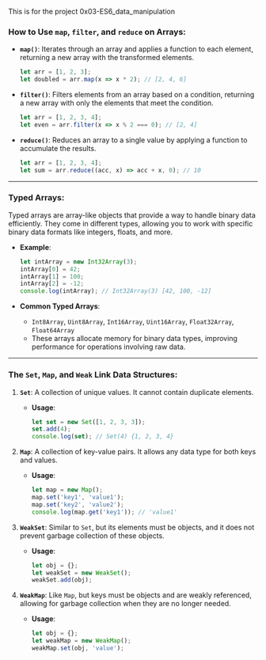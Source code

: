 This is for the project 0x03-ES6_data_manipulation

### **How to Use `map`, `filter`, and `reduce` on Arrays:**

- **`map()`**: Iterates through an array and applies a function to each element, returning a new array with the transformed elements.
  ```js
  let arr = [1, 2, 3];
  let doubled = arr.map(x => x * 2); // [2, 4, 6]
  ```

- **`filter()`**: Filters elements from an array based on a condition, returning a new array with only the elements that meet the condition.
  ```js
  let arr = [1, 2, 3, 4];
  let even = arr.filter(x => x % 2 === 0); // [2, 4]
  ```

- **`reduce()`**: Reduces an array to a single value by applying a function to accumulate the results.
  ```js
  let arr = [1, 2, 3, 4];
  let sum = arr.reduce((acc, x) => acc + x, 0); // 10
  ```

---

### **Typed Arrays:**

Typed arrays are array-like objects that provide a way to handle binary data efficiently. They come in different types, allowing you to work with specific binary data formats like integers, floats, and more.

- **Example**:
  ```js
  let intArray = new Int32Array(3);
  intArray[0] = 42;
  intArray[1] = 100;
  intArray[2] = -12;
  console.log(intArray); // Int32Array(3) [42, 100, -12]
  ```

- **Common Typed Arrays**:
  - `Int8Array`, `Uint8Array`, `Int16Array`, `Uint16Array`, `Float32Array`, `Float64Array`
  - These arrays allocate memory for binary data types, improving performance for operations involving raw data.

---

### **The `Set`, `Map`, and `Weak` Link Data Structures:**

1. **`Set`**: A collection of unique values. It cannot contain duplicate elements.
   - **Usage**:
     ```js
     let set = new Set([1, 2, 3, 3]);
     set.add(4);
     console.log(set); // Set(4) {1, 2, 3, 4}
     ```

2. **`Map`**: A collection of key-value pairs. It allows any data type for both keys and values.
   - **Usage**:
     ```js
     let map = new Map();
     map.set('key1', 'value1');
     map.set('key2', 'value2');
     console.log(map.get('key1')); // 'value1'
     ```

3. **`WeakSet`**: Similar to `Set`, but its elements must be objects, and it does not prevent garbage collection of these objects.
   - **Usage**:
     ```js
     let obj = {};
     let weakSet = new WeakSet();
     weakSet.add(obj);
     ```

4. **`WeakMap`**: Like `Map`, but keys must be objects and are weakly referenced, allowing for garbage collection when they are no longer needed.
   - **Usage**:
     ```js
     let obj = {};
     let weakMap = new WeakMap();
     weakMap.set(obj, 'value');
     ```

